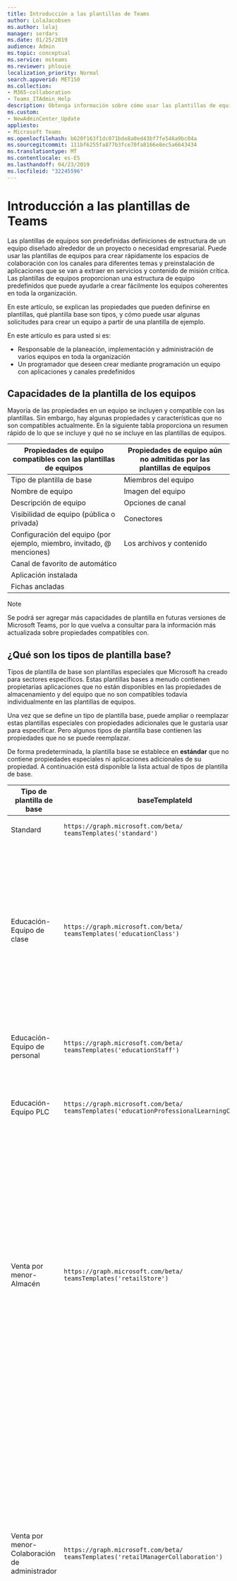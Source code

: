 ```yaml
---
title: Introducción a las plantillas de Teams
author: LolaJacobsen
ms.author: lolaj
manager: serdars
ms.date: 01/25/2019
audience: Admin
ms.topic: conceptual
ms.service: msteams
ms.reviewer: phlouie
localization_priority: Normal
search.appverid: MET150
ms.collection:
- M365-collaboration
- Teams_ITAdmin_Help
description: Obtenga información sobre cómo usar las plantillas de equipos para crear un equipo con los canales de predefinidos.
ms.custom:
- NewAdminCenter_Update
appliesto:
- Microsoft Teams
ms.openlocfilehash: b620f163f1dc071bde8a0ed43bf7fe546a9bc04a
ms.sourcegitcommit: 111bf6255fa877b3fce70fa8166e8ec5a6643434
ms.translationtype: MT
ms.contentlocale: es-ES
ms.lasthandoff: 04/23/2019
ms.locfileid: "32245596"
---
```

# <a name="get-started-with-teams-templates"></a>Introducción a las plantillas de Teams 

Las plantillas de equipos son predefinidas definiciones de estructura de un equipo diseñado alrededor de un proyecto o necesidad empresarial. Puede usar las plantillas de equipos para crear rápidamente los espacios de colaboración con los canales para diferentes temas y preinstalación de aplicaciones que se van a extraer en servicios y contenido de misión crítica. Las plantillas de equipos proporcionan una estructura de equipo predefinidos que puede ayudarle a crear fácilmente los equipos coherentes en toda la organización. 

En este artículo, se explican las propiedades que pueden definirse en plantillas, qué plantilla base son tipos, y cómo puede usar algunas solicitudes para crear un equipo a partir de una plantilla de ejemplo.
 
En este artículo es para usted si es:

- Responsable de la planeación, implementación y administración de varios equipos en toda la organización<br>
- Un programador que deseen crear mediante programación un equipo con aplicaciones y canales predefinidos 

## <a name="teams-template-capabilities"></a>Capacidades de la plantilla de los equipos

Mayoría de las propiedades en un equipo se incluyen y compatible con las plantillas. Sin embargo, hay algunas propiedades y características que no son compatibles actualmente. En la siguiente tabla proporciona un resumen rápido de lo que se incluye y qué no se incluye en las plantillas de equipos.

| **Propiedades de equipo compatibles con las plantillas de equipos** | **Propiedades de equipo aún no admitidas por las plantillas de equipos** |
| ------------------------------------------------ | -------------------------------------------------------- |
| Tipo de plantilla de base | Miembros del equipo |
| Nombre de equipo | Imagen del equipo |
| Descripción de equipo | Opciones de canal |
| Visibilidad de equipo (pública o privada) | Conectores |
| Configuración del equipo (por ejemplo, miembro, invitado, @ menciones) | Los archivos y contenido |
| Canal de favorito de automático | |
| Aplicación instalada | |
| Fichas ancladas | | 

> [!NOTE]
> Se podrá ser agregar más capacidades de plantilla en futuras versiones de Microsoft Teams, por lo que vuelva a consultar para la información más actualizada sobre propiedades compatibles con.

## <a name="what-are-base-template-types"></a>¿Qué son los tipos de plantilla base?

Tipos de plantilla de base son plantillas especiales que Microsoft ha creado para sectores específicos. Estas plantillas bases a menudo contienen propietarias aplicaciones que no están disponibles en las propiedades de almacenamiento y del equipo que no son compatibles todavía individualmente en las plantillas de equipos.

Una vez que se define un tipo de plantilla base, puede ampliar o reemplazar estas plantillas especiales con propiedades adicionales que le gustaría usar para especificar. Pero algunos tipos de plantilla base contienen las propiedades que no se puede reemplazar. 

De forma predeterminada, la plantilla base se establece en **estándar** que no contiene propiedades especiales ni aplicaciones adicionales de su propiedad. A continuación está disponible la lista actual de tipos de plantilla de base.

| Tipo de plantilla de base | baseTemplateId | Propiedades que se incluyen con esta plantilla de base |
| ------------------ | -------------- | ----------------------------------------------------- |
| Standard | `https://graph.microsoft.com/beta/`<br>`teamsTemplates('standard')` | No hay aplicaciones adicionales y propiedades |
| Educación-<br>Equipo de clase | `https://graph.microsoft.com/beta/`<br>`teamsTemplates('educationClass')` | Aplicaciones:<ul><li>Bloc de notas de OneNote clase (anclado a la ficha **General** ) </li><li>Aplicación de las asignaciones (anclado a la ficha **General** )</li></ul> Propiedades de equipo:<ul><li>Visibilidad de equipo se establece en **HiddenMembership** (no se puede reemplazar)</li></ul> |
| Educación-<br>Equipo de personal | `https://graph.microsoft.com/beta/`<br>`teamsTemplates('educationStaff')` | Aplicaciones:<ul><li>Bloc de notas de OneNote personal (anclado a la ficha **General** )</li></ul> |
|Educación-<br>Equipo PLC |`https://graph.microsoft.com/beta/`<br>`teamsTemplates('educationProfessionalLearningCommunity')` | Aplicaciones:<ul><li>Bloc de notas de OneNote PLC (anclado a la ficha **General** )</ul></li>|
| Venta por menor-<br>Almacén | `https://graph.microsoft.com/beta/`<br>`teamsTemplates('retailStore')` | Canales de entrada:<ul><li>Entrega de MAYÚS</li><li>Recursos de aprendizaje</li></ul>Propiedades de equipo<ul><li>Visibilidad de equipo establecida en público</li></ul>Permisos de miembro<ul><li>Impedir que a los miembros de creación, actualización o eliminación de canales</li><li>Impedir que a los miembros de la adición o eliminación de aplicaciones</li><li>Impedir que a los miembros de creación, actualización o eliminación de los conectores</li></ul> |
| Venta por menor-<br>Colaboración de administrador | `https://graph.microsoft.com/beta/`<br>`teamsTemplates('retailManagerCollaboration')` | Canales de entrada:<ul><li>Entrega de MAYÚS</li><li>Recursos de aprendizaje</li></ul>Propiedades de equipo:<ul><li>Visibilidad de equipo establecida en privado</li></ul>Permisos de los miembros:<ul><li>Impedir que a los miembros de creación, actualización o eliminación de canales</li><li>Impedir que a los miembros de la adición o eliminación de aplicaciones</li><li>Impedir que a los miembros de creación, actualización o eliminación de los conectores</li></ul>|
| Healthcare-<br>Distrito |`https://graph.microsoft.com/beta/`<br>`teamsTemplates('healthcareWard')` |Canales de entrada: <ul><li>Anuncios\*</li><li>Huddles\*</li><li>Redondea hacia arriba</li><li>Personal\*</li><li>Recursos de aprendizaje\*</li></ul>\*Canales de automático favoritos |
|Healthcare-<br>Hospital | `https://graph.microsoft.com/beta/`<br>`teamsTemplates('healthcareHospital')` |Canales de entrada:<ul><li>Anuncios\*</li><li>Cumplimiento de normas\*</li><li>Custodia</li><li>Recursos humanos</li></li><li>Farmacia</li></ul>\*Canal automático favoritos|
|||

> [!NOTE]
> Agregaremos más plantilla base de tipos de en futuras versiones de Microsoft Teams, por lo que verificación atrás para la información más actualizada sobre admite propiedades.


## <a name="related-topics"></a>Temas relacionados

- [Crear equipo](https://docs.microsoft.com/graph/api/team-post?view=graph-rest-beta) (en la vista previa)
- [Nuevo equipo](https://docs.microsoft.com/powershell/module/teams/New-Team?view=teams-ps)
- [Formación de administradores para Microsoft Teams](itadmin-readiness.md)
- [Introducción a las plantillas comerciales de Teams](get-started-with-retail-teams-templates.md)
- [Introducción a las plantillas para las organizaciones sanitarias de Teams](expand-teams-across-your-org/healthcare/healthcare-templates.md)
